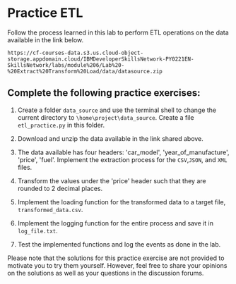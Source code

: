 # Practice ETL

Follow the process learned in this lab to perform ETL operations on the data available in the link below.

```
https://cf-courses-data.s3.us.cloud-object-storage.appdomain.cloud/IBMDeveloperSkillsNetwork-PY0221EN-SkillsNetwork/labs/module%206/Lab%20-%20Extract%20Transform%20Load/data/datasource.zip

```

## Complete the following practice exercises:

1. Create a folder `data_source` and use the terminal shell to change the current directory to `\home\project\data_source`. Create a file `etl_practice.py` in this folder.

2. Download and unzip the data available in the link shared above.

3. The data available has four headers: 'car_model', 'year_of_manufacture', 'price', 'fuel'. Implement the extraction process for the `CSV`,`JSON`, and `XML` files.

4. Transform the values under the 'price' header such that they are rounded to 2 decimal places.

5. Implement the loading function for the transformed data to a target file, `transformed_data.csv`.

6. Implement the logging function for the entire process and save it in `log_file.txt`.

7. Test the implemented functions and log the events as done in the lab.

Please note that the solutions for this practice exercise are not provided to motivate you to try them yourself. However, feel free to share your opinions on the solutions as well as your questions in the discussion forums.
